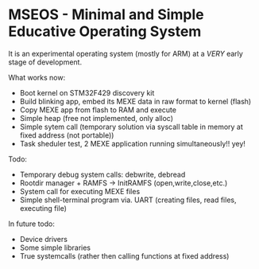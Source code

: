 # MSEOS - Minimal and Simple Educative Operating System

It is an experimental operating system (mostly for ARM) at a *VERY* early stage of development.

What works now:
- Boot kernel on STM32F429 discovery kit
- Build blinking app, embed its MEXE data in raw format to kernel (flash)
- Copy MEXE app from flash to RAM and execute
- Simple heap (free not implemented, only alloc)
- Simple sytem call (temporary solution via syscall table in memory at fixed address (not portable))
- Task sheduler test, 2 MEXE application running simultaneously!! yey!

Todo:
- Temporary debug system calls: debwrite, debread
- Rootdir manager + RAMFS -> InitRAMFS (open,write,close,etc.)
- System call for executing MEXE files
- Simple shell-terminal program via. UART (creating files, read files, executing file)

In future todo:
- Device drivers
- Some simple libraries
- True systemcalls (rather then calling functions at fixed address)
